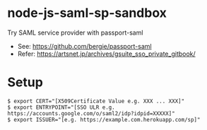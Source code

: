 # node-js-saml-sp-sandbox
Try SAML service provider with passport-saml

- See: https://github.com/bergie/passport-saml
- Refer: https://artsnet.jp/archives/gsuite_sso_private_gitbook/


# Setup
```
$ export CERT="[X509Certificate Value e.g. XXX ... XXX]"
$ export ENTRYPOINT="[SSO ULR e.g. https://accounts.google.com/o/saml2/idp?idpid=XXXXX]"
$ export ISSUER="[e.g. https://example.com.herokuapp.com/sp]"
```

